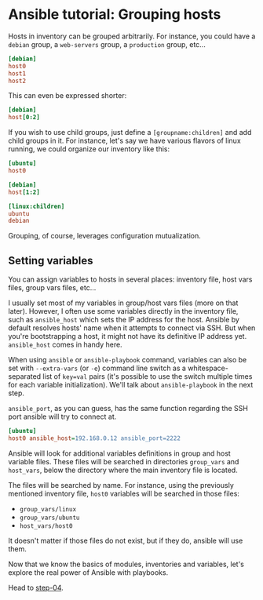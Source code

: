 # Ansible tutorial: Grouping hosts

Hosts in inventory can be grouped arbitrarily. For instance, you could have a
`debian` group, a `web-servers` group, a `production` group, etc...

```ini
[debian]
host0
host1
host2
```

This can even be expressed shorter:

```ini
[debian]
host[0:2]
```

If you wish to use child groups, just define a `[groupname:children]` and add
child groups in it. For instance, let's say we have various flavors of linux
running, we could organize our inventory like this:

```ini
[ubuntu]
host0

[debian]
host[1:2]

[linux:children]
ubuntu
debian
```

Grouping, of course, leverages configuration mutualization.

## Setting variables

You can assign variables to hosts in several places: inventory file, host vars
files, group vars files, etc...

I usually set most of my variables in group/host vars files (more on that
later). However, I often use some variables directly in the inventory file,
such as `ansible_host` which sets the IP address for the host. Ansible by
default resolves hosts' name when it attempts to connect via SSH. But when
you're bootstrapping a host, it might not have its definitive IP address yet.
`ansible_host` comes in handy here.

When using `ansible` or `ansible-playbook` command, variables can also be set
with `--extra-vars` (or `-e`) command line switch as a whitespace-separated
list of `key=val` pairs (it's possible to use the switch multiple times for
each variable initialization). We'll talk about `ansible-playbook` in the next
step.

`ansible_port`, as you can guess, has the same function regarding the SSH port
ansible will try to connect at.

```ini
[ubuntu]
host0 ansible_host=192.168.0.12 ansible_port=2222
```

Ansible will look for additional variables definitions in group and host
variable files. These files will be searched in directories `group_vars` and
`host_vars`, below the directory where the main inventory file is located.

The files will be searched by name. For instance, using the previously
mentioned inventory file, `host0` variables will be searched in those files:

- `group_vars/linux`
- `group_vars/ubuntu`
- `host_vars/host0`

It doesn't matter if those files do not exist, but if they do, ansible will
use them.

Now that we know the basics of modules, inventories and variables, let's
explore the real power of Ansible with playbooks.

Head to [step-04](./step-04).
